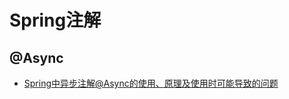 


# Spring注解

## @Async
- [Spring中异步注解@Async的使用、原理及使用时可能导致的问题](https://daimingzhi.blog.csdn.net/article/details/107500036)